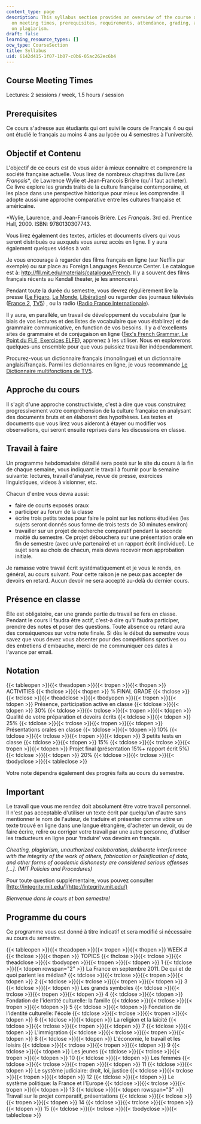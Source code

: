 ```yaml
---
content_type: page
description: This syllabus section provides an overview of the course and information
  on meeting times, prerequisites, requirements, attendance, grading, and a statement
  on plagiarism.
draft: false
learning_resource_types: []
ocw_type: CourseSection
title: Syllabus
uid: 6142d415-1f07-1b07-c0b6-05ac262ec6b4
---
```

## Course Meeting Times

Lectures: 2 sessions / week, 1.5 hours / session

## Prerequisites

Ce cours s'adresse aux étudiants qui ont suivi le cours de Français 4 ou qui ont étudié le français au moins 4 ans au lycée ou 4 semestres à l'université.

## Objectif et Contenu

L'objectif de ce cours est de vous aider à mieux connaître et comprendre la société française actuelle. Vous lirez de nombreux chapitres du livre *Les Français*\*, de Lawrence Wylie et Jean-Francois Brière (qu'il faut acheter). Ce livre explore les grands traits de la culture française contemporaine, et les place dans une perspective historique pour mieux les comprendre. Il adopte aussi une approche comparative entre les cultures française et américaine.

\*Wylie, Laurence, and Jean-Francois Brière. *Les Français*. 3rd ed. Prentice Hall, 2000. ISBN: 9780130307743.

Vous lirez également des textes, articles et documents divers qui vous seront distribués ou auxquels vous aurez accès en ligne. Il y aura également quelques vidéos à voir.

Je vous encourage à regarder des films français en ligne (sur Netflix par exemple) ou sur place au Foreign Languages Resource Center. Le catalogue est à: http://fll.mit.edu/materials/catalogue/French. Il y a souvent des films français récents au Kendall theater, je les annoncerai.

Pendant toute la durée du semestre, vous devrez régulièrement lire la presse ([Le Figaro](http://www.lefigaro.fr/), [Le Monde](http://www.lemonde.fr/), [Libération](http://www.liberation.fr/)) ou regarder des journaux télévisés ([France 2](http://france2.fr/), [TV5](http://www.tv5.org/)) , ou la radio ([Radio France Internationale](http://www.rfi.fr/)).

Il y aura, en parallèle, un travail de développement du vocabulaire (par le biais de vos lectures et des listes de vocabulaire que vous établirez) et de grammaire communicative, en function de vos besoins. Il y a d'excellents sites de grammaire et de conjugaison en ligne ([Tex's French Grammar, Le Point du FLE, Exercices ELFE](http://www.laits.utexas.edu/tex/gr/index.html)), apprenez à les utiliser. Nous en explorerons quelques-uns ensemble pour que vous puissiez travailler indépendamment.

Procurez-vous un dictionnaire français (monolingue) et un dictionnaire anglais/français. Parmi les dictionnaires en ligne, je vous recommande [Le Dictionnaire multifonctions de TV5](http://dictionnaire.tv5.org/).

## Approche du cours

Il s'agit d'une approche constructiviste, c'est à dire que vous construirez progressivement votre compréhension de la culture française en analysant des documents bruts et en élaborant des hypothèses. Les textes et documents que vous lirez vous aideront à étayer ou modifier vos observations, qui seront ensuite reprises dans les discussions en classe.

## Travail à faire

Un programme hebdomadaire détaillé sera posté sur le site du cours à la fin de chaque semaine, vous indiquant le travail à fournir pour la semaine suivante: lectures, travail d'analyse, revue de presse, exercices linguistiques, videos à visionner, etc.

Chacun d'entre vous devra aussi:

- faire de courts exposés oraux
- participer au forum de la classe
- écrire trois petits textes pour faire le point sur les notions étudiées (les sujets seront donnés sous forme de trois tests de 30 minutes environ)
- travailler sur un projet de recherche comparatif pendant la seconde moitié du semestre. Ce projet débouchera sur une présentation orale en fin de semestre (avec un/e partenaire) et un rapport écrit (individuel). Le sujet sera au choix de chacun, mais devra recevoir mon approbation initiale.

Je ramasse votre travail écrit systématiquement et je vous le rends, en général, au cours suivant. Pour cette raison je ne peux pas accepter de devoirs en retard. Aucun devoir ne sera accepté au-delà du dernier cours.

## Présence en classe

Elle est obligatoire, car une grande partie du travail se fera en classe. Pendant le cours il faudra être actif, c'est-à dire qu'il faudra participer, prendre des notes et poser des questions. Toute absence ou retard aura des conséquences sur votre note finale. Si dès le début du semestre vous savez que vous devez vous absenter pour des compétitions sportives ou des entretiens d'embauche, merci de me communiquer ces dates à l'avance par email.

## Notation

{{< tableopen >}}{{< theadopen >}}{{< tropen >}}{{< thopen >}}
ACTIVITIES
{{< thclose >}}{{< thopen >}}
% FINAL GRADE
{{< thclose >}}{{< trclose >}}{{< theadclose >}}{{< tbodyopen >}}{{< tropen >}}{{< tdopen >}}
Présence, participation active en classe
{{< tdclose >}}{{< tdopen >}}
30%
{{< tdclose >}}{{< trclose >}}{{< tropen >}}{{< tdopen >}}
Qualité de votre préparation et devoirs écrits
{{< tdclose >}}{{< tdopen >}}
25%
{{< tdclose >}}{{< trclose >}}{{< tropen >}}{{< tdopen >}}
Présentations orales en classe
{{< tdclose >}}{{< tdopen >}}
10%
{{< tdclose >}}{{< trclose >}}{{< tropen >}}{{< tdopen >}}
3 petits tests en classe
{{< tdclose >}}{{< tdopen >}}
15%
{{< tdclose >}}{{< trclose >}}{{< tropen >}}{{< tdopen >}}
Projet final (présentation 15%+ rapport écrit 5%)
{{< tdclose >}}{{< tdopen >}}
20%
{{< tdclose >}}{{< trclose >}}{{< tbodyclose >}}{{< tableclose >}}

Votre note dépendra également des progrès faits au cours du semestre.

## Important

Le travail que vous me rendez doit absolument être votre travail personnel. Il n'est pas acceptable d'utiliser un texte écrit par quelqu'un d'autre sans mentionner le nom de l'auteur, de traduire et présenter comme vôtre un texte trouvé en ligne dans une langue étrangère, d'acheter un devoir, ou de faire écrire, relire ou corriger votre travail par une autre personne, d'utilser les traducteurs en ligne pour ‘traduire' vos devoirs en français.

*Cheating, plagiarism, unauthorized collaboration, deliberate interference with the integrity of the work of others, fabrication or falsification of data, and other forms of academic dishonesty are considered serious offenses \[…\]. (MIT Policies and Procedures)*

Pour toute question supplémentaire, vous pouvez consulter [http://integrity.mit.edu/](http://integrity.mit.edu/)

*Bienvenue dans le cours et bon semestre!*

## Programme du cours

Ce programme vous est donné à titre indicatif et sera modifié si nécessaire au cours du semestre.

{{< tableopen >}}{{< theadopen >}}{{< tropen >}}{{< thopen >}}
WEEK #
{{< thclose >}}{{< thopen >}}
TOPICS
{{< thclose >}}{{< trclose >}}{{< theadclose >}}{{< tbodyopen >}}{{< tropen >}}{{< tdopen >}}
1
{{< tdclose >}}{{< tdopen rowspan="2" >}}
La France en septembre 2011. De qui et de quoi parlent les médias?
{{< tdclose >}}{{< trclose >}}{{< tropen >}}{{< tdopen >}}
2
{{< tdclose >}}{{< trclose >}}{{< tropen >}}{{< tdopen >}}
3
{{< tdclose >}}{{< tdopen >}}
Les grands symboles
{{< tdclose >}}{{< trclose >}}{{< tropen >}}{{< tdopen >}}
4
{{< tdclose >}}{{< tdopen >}}
Fondation de l'identité culturelle: la famille
{{< tdclose >}}{{< trclose >}}{{< tropen >}}{{< tdopen >}}
5
{{< tdclose >}}{{< tdopen >}}
Fondation de l'identité culturelle: l'école
{{< tdclose >}}{{< trclose >}}{{< tropen >}}{{< tdopen >}}
6
{{< tdclose >}}{{< tdopen >}}
La religion et la laïcité
{{< tdclose >}}{{< trclose >}}{{< tropen >}}{{< tdopen >}}
7
{{< tdclose >}}{{< tdopen >}}
L'immigration
{{< tdclose >}}{{< trclose >}}{{< tropen >}}{{< tdopen >}}
8
{{< tdclose >}}{{< tdopen >}}
L'économie, le travail et les loisirs
{{< tdclose >}}{{< trclose >}}{{< tropen >}}{{< tdopen >}}
9
{{< tdclose >}}{{< tdopen >}}
Les jeunes
{{< tdclose >}}{{< trclose >}}{{< tropen >}}{{< tdopen >}}
10
{{< tdclose >}}{{< tdopen >}}
Les femmes
{{< tdclose >}}{{< trclose >}}{{< tropen >}}{{< tdopen >}}
11
{{< tdclose >}}{{< tdopen >}}
Le système judiciaire: droit, loi, justice
{{< tdclose >}}{{< trclose >}}{{< tropen >}}{{< tdopen >}}
12
{{< tdclose >}}{{< tdopen >}}
Le système politique: la France et l'Europe
{{< tdclose >}}{{< trclose >}}{{< tropen >}}{{< tdopen >}}
13
{{< tdclose >}}{{< tdopen rowspan="3" >}}
Travail sur le projet comparatif, présentations
{{< tdclose >}}{{< trclose >}}{{< tropen >}}{{< tdopen >}}
14
{{< tdclose >}}{{< trclose >}}{{< tropen >}}{{< tdopen >}}
15
{{< tdclose >}}{{< trclose >}}{{< tbodyclose >}}{{< tableclose >}}